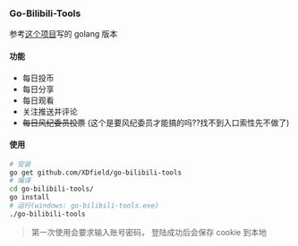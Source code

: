 ### Go-Bilibili-Tools

参考[这个项目](https://github.com/Dawnnnnnn/bilibili-tools)写的 golang 版本

#### 功能

- 每日投币
- 每日分享
- 每日观看
- 关注推送并评论
- ~~每日风纪委员投票~~ (这个是要风纪委员才能搞的吗??找不到入口索性先不做了)

#### 使用

```bash
# 安装
go get github.com/XDfield/go-bilibili-tools
# 编译
cd go-bilibili-tools/
go install
# 运行(windows: go-bilibili-tools.exe)
./go-bilibili-tools
```

> 第一次使用会要求输入账号密码， 登陆成功后会保存 cookie 到本地
